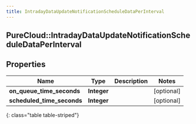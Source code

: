 ```yaml
---
title: IntradayDataUpdateNotificationScheduleDataPerInterval
---
```

## PureCloud::IntradayDataUpdateNotificationScheduleDataPerInterval

## Properties

|Name | Type | Description | Notes|
|------------ | ------------- | ------------- | -------------|
| **on_queue_time_seconds** | **Integer** |  | [optional] |
| **scheduled_time_seconds** | **Integer** |  | [optional] |
{: class="table table-striped"}


